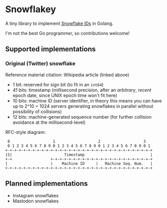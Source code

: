 # Snowflakey

A tiny library to implement [Snowflake IDs](https://en.wikipedia.org/wiki/Snowflake_ID) in Golang.

I'm not the best Go programmer, so contributions welcome!

## Supported implementations
### Original (Twitter) snowflake

Reference material citation: Wikipedia article (linked above)

- 1 bit: reserved for sign bit (to fit in an `int64`)
- 41 bits: timestamp (millisecond precision, after an _arbitrary_, _recent_ epoch date, since UNIX epoch time won't fit here)
- 10 bits: machine ID (server identifier, in theory this means you can have up to 2^10 = 1024 servers generating snowflakes in parallel without possibility of collisions)
- 12 bits: machine-generated sequence number (for further collision avoidance at the millisecond-level)

RFC-style diagram:

```
 0                   1                   2                   3
 0 1 2 3 4 5 6 7 8 9 0 1 2 3 4 5 6 7 8 9 0 1 2 3 4 5 6 7 8 9 0 1
+-+-+-+-+-+-+-+-+-+-+-+-+-+-+-+-+-+-+-+-+-+-+-+-+-+-+-+-+-+-+-+-+
|S|                       Timestamp                             |
+-+                 +-+-+-+-+-+-+-+-+-+-+-+-+-+-+-+-+-+-+-+-+-+-+
|                   |    Machine ID     |   Machine Seq. Num.   |
+-+-+-+-+-+-+-+-+-+-+-+-+-+-+-+-+-+-+-+-+-+-+-+-+-+-+-+-+-+-+-+-+
```

## Planned implementations
- Instagram snowflakes
- Mastodon snowflakes